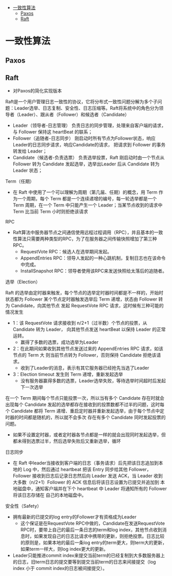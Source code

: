 
* [一致性算法](#一致性算法)
    * [Paxos](#paxos)
    * [Raft](#raft)


# 一致性算法
## Paxos
## Raft
- 对Paxos的简化实现版本

Raft是一个用户管理日志一致性的协议，它将分布式一致性问题分解为多个子问题：Leader选举、日志复制、安全性、日志压缩等。Raft将系统中的角色分为领导者（Leader）、跟从者（Follower）和候选者（Candidate）
- Leader（领导者-日志管理） 负责日志的同步管理，处理来自客户端的请求，与 Follower 保持这 heartBeat 的联系；
- Follower（追随者-日志同步） 刚启动时所有节点为Follower状态，响应Leader的日志同步请求，响应Candidate的请求， 把请求到 Follower 的事务转发给 Leader；
- Candidate（候选者-负责选票） 负责选举投票，Raft 刚启动时由一个节点从 Follower 转为 Candidate 发起选举，选举出Leader 后从 Candidate 转为 Leader 状态；

Term（任期）
- 在 Raft 中使用了一个可以理解为周期（第几届、任期）的概念，用 Term 作为一个周期，每个 Term 都是一个连续递增的编号，每一轮选举都是一个 Term 周期，在一个 Term 中只能产生一个 Leader；当某节点收到的请求中 Term 比当前 Term 小时则拒绝该请求

RPC
- Raft算法中服务器节点之间通信使用远程过程调用（RPC），并且基本的一致性算法只需要两种类型的RPC，为了在服务器之间传输快照增加了第三种 RPC。
  - RequestVote RPC：候选人在选举期间发起。
  - AppendEntries RPC：领导人发起的一种心跳机制，复制日志也在该命令中完成。
  - InstallSnapshot RPC：领导者使用该RPC来发送快照给太落后的追随者。

选举（Election）

Raft 的选举由定时器来触发，每个节点的选举定时器时间都是不一样的，开始时状态都为 Follower 某个节点定时器触发选举后 Term 递增，状态由 Follower 转为 Candidate，向其他节点 发起 RequestVote RPC 请求，这时候有三种可能的情况发生
- 1：该 RequestVote 请求接收到 n/2+1（过半数）个节点的投票，从 Candidate 转为 Leader， 向其他节点发送 heartBeat 以保持 Leader 的正常运转。
  - 赢得了多数的选票，成功选举为Leader
- 2：在此期间如果收到其他节点发送过来的 AppendEntries RPC 请求，如该节点的 Term 大 则当前节点转为 Follower，否则保持 Candidate 拒绝该请求。
  - 收到了Leader的消息，表示有其它服务器已经抢先当选了Leader
- 3：Election timeout 发生则 Term 递增，重新发起选举
  - 没有服务器赢得多数的选票，Leader选举失败，等待选举时间超时后发起下一次选举

在一个 Term 期间每个节点只能投票一次，所以当有多个 Candidate 存在时就会出现每个 Candidate 发起的选举都存在接收到的投票数都不过半的问题，这时每个 Candidate 都将 Term 递增、重启定时器并重新发起选举，由于每个节点中定时器的时间都是随机的，所以就不会多次 存在有多个 Candidate 同时发起投票的问题。
- 如果不设置定时器，或者定时器各节点都是一样的就会出现同时发起选举，但都未得到选票过半，然后选举失败后又重新选举，循环

日志同步
- 在 Raft 中leader当接收到客户端的日志（事务请求）后先把该日志追加到本地的 Log 中，然后通过 heartbeat 把该 Entry 同步给其他 Follower，Follower 接收到日志后记录日志然后向 Leader 发送 ACK，当 Leader 收到大多数（n/2+1）Follower 的 ACK 信息后将该日志设置为已提交并追加到 本地磁盘中，通知客户端并在下个 heartbeat 中 Leader 将通知所有的 Follower 将该日志存储在 自己的本地磁盘中。

安全性（Safety）
- 拥有最新的已提交的log entry的Follower才有资格成为Leader
  - 这个保证是在RequestVote RPC中做的，Candidate在发送RequestVote RPC时，要带上自己的最后一条日志的term和log index，其他节点收到消息时，如果发现自己的日志比请求中携带的更新，则拒绝投票。日志比较的原则是，如果本地的最后一条log entry的term更大，则term大的更新，如果term一样大，则log index更大的更新。
- Leader只能推进commit index来提交当前term的已经复制到大多数服务器上的日志，旧term日志的提交要等到提交当前term的日志来间接提交（log index 小于 commit index的日志被间接提交）。
